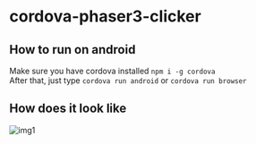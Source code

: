 # cordova-phaser3-clicker

## How to run on android  
Make sure you have cordova installed `npm i -g cordova`  
After that, just type `cordova run android` or `cordova run browser`

## How does it look like
![img1](https://puu.sh/DPMDA/555cf8537c.png)
